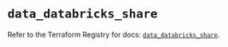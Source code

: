 # `data_databricks_share`

Refer to the Terraform Registry for docs: [`data_databricks_share`](https://registry.terraform.io/providers/databricks/databricks/1.48.0/docs/data-sources/share).
